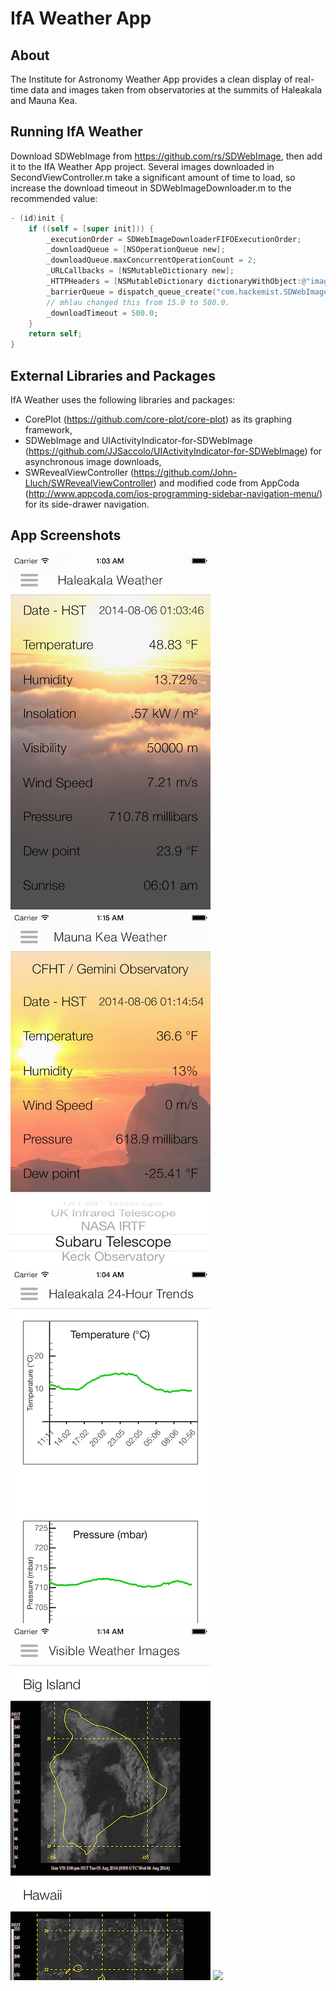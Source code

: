 # IfA Weather App

## About

The Institute for Astronomy Weather App provides a clean display of real-time data and images taken from observatories at the summits of Haleakala and Mauna Kea. 

## Running IfA Weather

Download SDWebImage from https://github.com/rs/SDWebImage, then add it to the IfA Weather App project. Several images downloaded in SecondViewController.m take a significant amount of time to load, so increase the download timeout in SDWebImageDownloader.m to the recommended value:

```objective-c
- (id)init {
    if ((self = [super init])) {
        _executionOrder = SDWebImageDownloaderFIFOExecutionOrder;
        _downloadQueue = [NSOperationQueue new];
        _downloadQueue.maxConcurrentOperationCount = 2;
        _URLCallbacks = [NSMutableDictionary new];
        _HTTPHeaders = [NSMutableDictionary dictionaryWithObject:@"image/webp,image/*;q=0.8" forKey:@"Accept"];
        _barrierQueue = dispatch_queue_create("com.hackemist.SDWebImageDownloaderBarrierQueue", DISPATCH_QUEUE_CONCURRENT);
        // mhlau changed this from 15.0 to 500.0.
        _downloadTimeout = 500.0;
    }
    return self;
}
```

## External Libraries and Packages

IfA Weather uses the following libraries and packages:
- CorePlot (https://github.com/core-plot/core-plot) as its graphing framework,
- SDWebImage and UIActivityIndicator-for-SDWebImage (https://github.com/JJSaccolo/UIActivityIndicator-for-SDWebImage) for asynchronous image downloads, 
- SWRevealViewController (https://github.com/John-Lluch/SWRevealViewController) and modified code from AppCoda (http://www.appcoda.com/ios-programming-sidebar-navigation-menu/) for its side-drawer navigation.

## App Screenshots

![](https://github.com/mhlau/IfA-Weather-App/blob/v9/example_images/HaleakalaWeather.png) ![](https://github.com/mhlau/IfA-Weather-App/blob/v9/example_images/MaunaKeaWeather.png) 
![](https://github.com/mhlau/IfA-Weather-App/blob/v9/example_images/Haleakala24HourTrends.png) ![](https://github.com/mhlau/IfA-Weather-App/blob/v9/example_images/VisibleWeatherImages.png)
![](https://github.com/mhlau/IfA-Weather-App/blob/v9/example_images/24HourAnimations.gif)